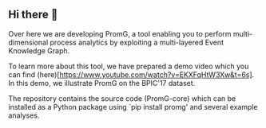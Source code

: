 ## Hi there 👋

Over here we are developing PromG, a tool enabling you to perform multi-dimensional process analytics by exploiting a multi-layered Event Knowledge Graph.

To learn more about this tool, we have prepared a demo video which you can find (here)[https://www.youtube.com/watch?v=EKXFqHtW3Xw&t=6s]. In this demo, we illustrate PromG on the BPIC'17 dataset.

The repository contains the source code (PromG-core) which can be installed as a Python package using `pip install promg' and several example analyses.

<!--

**Here are some ideas to get you started:**

🙋‍♀️ A short introduction - what is your organization all about?
🌈 Contribution guidelines - how can the community get involved?
👩‍💻 Useful resources - where can the community find your docs? Is there anything else the community should know?
🍿 Fun facts - what does your team eat for breakfast?
🧙 Remember, you can do mighty things with the power of [Markdown](https://docs.github.com/github/writing-on-github/getting-started-with-writing-and-formatting-on-github/basic-writing-and-formatting-syntax)
-->
